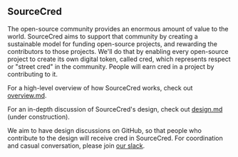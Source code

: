 ## SourceCred

The open-source community provides an enormous amount of value to the world. SourceCred aims to support that community by creating a sustainable model for funding open-source projects, and rewarding the contributors to those projects. We'll do that by enabling every open-source project to create its own digital token, called cred, which represents respect or "street cred" in the community. People will earn cred in a project by contributing to it.

For a high-level overview of how SourceCred works, check out [overview.md](overview.md).

For an in-depth discussion of SourceCred's design, check out [design.md](design.md) (under construction).

We aim to have design discussions on GitHub, so that people who contribute to the design will receive cred in SourceCred. For coordination and casual conversation, please join [our slack](https://join.slack.com/t/sourcecred/shared_invite/enQtMzA4NzI5ODIwODMyLWFiNDlhNWNiODc4MTk4MjNmZTAzMDNjNDAwYzEyZTBiNjAxZTFhMjU1MDg2YzNlN2FlNzgwYmU0NGM1NGEzM2M).

